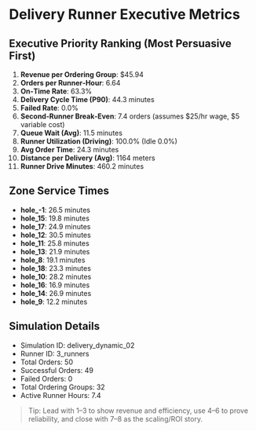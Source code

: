 # Delivery Runner Executive Metrics

## Executive Priority Ranking (Most Persuasive First)
1. **Revenue per Ordering Group**: $45.94
2. **Orders per Runner‑Hour**: 6.64
3. **On‑Time Rate**: 63.3%
4. **Delivery Cycle Time (P90)**: 44.3 minutes
5. **Failed Rate**: 0.0%
6. **Second‑Runner Break‑Even**: 7.4 orders (assumes $25/hr wage, $5 variable cost)
7. **Queue Wait (Avg)**: 11.5 minutes
8. **Runner Utilization (Driving)**: 100.0% (Idle 0.0%)
9. **Avg Order Time**: 24.3 minutes
10. **Distance per Delivery (Avg)**: 1164 meters
11. **Runner Drive Minutes**: 460.2 minutes

## Zone Service Times
- **hole_-1**: 26.5 minutes
- **hole_15**: 19.8 minutes
- **hole_17**: 24.9 minutes
- **hole_12**: 30.5 minutes
- **hole_11**: 25.8 minutes
- **hole_13**: 21.9 minutes
- **hole_8**: 19.1 minutes
- **hole_18**: 23.3 minutes
- **hole_10**: 28.2 minutes
- **hole_16**: 16.9 minutes
- **hole_14**: 26.9 minutes
- **hole_9**: 12.2 minutes


## Simulation Details
- Simulation ID: delivery_dynamic_02
- Runner ID: 3_runners
- Total Orders: 50
- Successful Orders: 49
- Failed Orders: 0
- Total Ordering Groups: 32
- Active Runner Hours: 7.4

> Tip: Lead with 1–3 to show revenue and efficiency, use 4–6 to prove reliability, and close with 7–8 as the scaling/ROI story.
